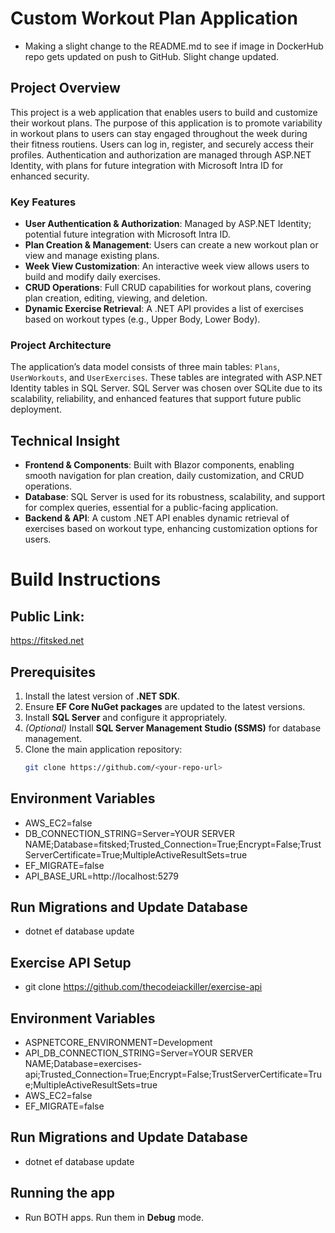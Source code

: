 
# Custom Workout Plan Application
- Making a slight change to the README.md to see if image in DockerHub repo gets updated on push to GitHub. Slight change updated.
## Project Overview

This project is a web application that enables users to build and customize their workout plans. The purpose of this application is to promote variability in workout plans to users can stay engaged throughout the week during their fitness routiens. Users can log in, register, and securely access their profiles. Authentication and authorization are managed through ASP.NET Identity, with plans for future integration with Microsoft Intra ID for enhanced security.

### Key Features

- **User Authentication & Authorization**: Managed by ASP.NET Identity; potential future integration with Microsoft Intra ID.
- **Plan Creation & Management**: Users can create a new workout plan or view and manage existing plans.
- **Week View Customization**: An interactive week view allows users to build and modify daily exercises.
- **CRUD Operations**: Full CRUD capabilities for workout plans, covering plan creation, editing, viewing, and deletion.
- **Dynamic Exercise Retrieval**: A .NET API provides a list of exercises based on workout types (e.g., Upper Body, Lower Body).

### Project Architecture

The application’s data model consists of three main tables: `Plans`, `UserWorkouts`, and `UserExercises`. These tables are integrated with ASP.NET Identity tables in SQL Server. SQL Server was chosen over SQLite due to its scalability, reliability, and enhanced features that support future public deployment.

## Technical Insight

- **Frontend & Components**: Built with Blazor components, enabling smooth navigation for plan creation, daily customization, and CRUD operations.
- **Database**: SQL Server is used for its robustness, scalability, and support for complex queries, essential for a public-facing application.
- **Backend & API**: A custom .NET API enables dynamic retrieval of exercises based on workout type, enhancing customization options for users.

# **Build Instructions**

## **Public Link:**
https://fitsked.net


## **Prerequisites**
1. Install the latest version of **.NET SDK**.
2. Ensure **EF Core NuGet packages** are updated to the latest versions.
3. Install **SQL Server** and configure it appropriately.
4. *(Optional)* Install **SQL Server Management Studio (SSMS)** for database management.
5. Clone the main application repository:
   ```bash
   git clone https://github.com/<your-repo-url>

## **Environment Variables**
- AWS_EC2=false
- DB_CONNECTION_STRING=Server=YOUR SERVER NAME;Database=fitsked;Trusted_Connection=True;Encrypt=False;TrustServerCertificate=True;MultipleActiveResultSets=true
- EF_MIGRATE=false
- API_BASE_URL=http://localhost:5279

## **Run Migrations and Update Database**
 - dotnet ef database update

## **Exercise API Setup**
 - git clone https://github.com/thecodeiackiller/exercise-api

## **Environment Variables**
 - ASPNETCORE_ENVIRONMENT=Development
 - API_DB_CONNECTION_STRING=Server=YOUR SERVER NAME;Database=exercises-api;Trusted_Connection=True;Encrypt=False;TrustServerCertificate=True;MultipleActiveResultSets=true
 - AWS_EC2=false
 - EF_MIGRATE=false

## **Run Migrations and Update Database**
 - dotnet ef database update

## **Running the app**
 - Run BOTH apps. Run them in **Debug** mode.
